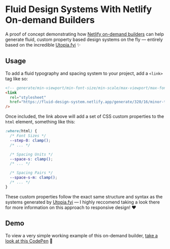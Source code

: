 # Fluid Design Systems With Netlify On-demand Builders

A proof of concept demonstrating how [Netlify on-demand builders](https://docs.netlify.com/configure-builds/on-demand-builders/) can help generate fluid, custom property based design systems on the fly — entirely based on the incredible [Utopia.fyi](https://utopia.fyi/) ✨

## Usage

To add a fluid typography and spacing system to your project, add a `<link>` tag like so:

```html
<!-- generate/min-viewport/min-font-size/min-scale/max-viewport/max-font-size/max-scale -->
<link
  rel="stylesheet"
  href="https://fluid-design-system.netlify.app/generate/320/16/minor-third/1920/20/perfect-fourth"
/>
```

Once included, the link above will add a set of CSS custom properties to the `html` element, something like this:

```css
:where(html) {
  /* Font Sizes */
  --step-0: clamp();
  /* ... */

  /* Spacing Units */
  --space-s: clamp();
  /* ... */

  /* Spacing Pairs */
  --space-s-m: clamp();
  /* ... */
}
```

These custom properties follow the exact same structure and syntax as the systems generated by [Utopia.fyi](https://utopia.fyi/) — I highly reccomend taking a look there for more information on this approach to responsive design! ❤️

## Demo

To view a very simple working example of this on-demand builder, [take a look at this CodePen](https://codepen.io/georgedoescode/pen/dyJxqNP) 👀
